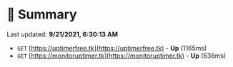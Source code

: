 # 📖 Summary
Last updated: **9/21/2021, 6:30:13 AM**

- `GET` [https://uptimerfree.tk](https://uptimerfree.tk) - **Up** (1165ms)
- `GET` [https://monitoruptimer.tk](https://monitoruptimer.tk) - **Up** (638ms)
